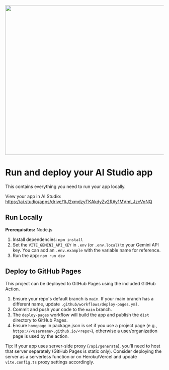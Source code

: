 <div align="center">
<img width="1200" height="475" alt="GHBanner" src="https://github.com/user-attachments/assets/0aa67016-6eaf-458a-adb2-6e31a0763ed6" />
</div>

# Run and deploy your AI Studio app

This contains everything you need to run your app locally.

View your app in AI Studio: https://ai.studio/apps/drive/1tJ2xmdzyTKAkdyZv2RAy1MVmLJzcVqNQ

## Run Locally

**Prerequisites:**  Node.js


1. Install dependencies:
   `npm install`
2. Set the `VITE_GEMINI_API_KEY` in `.env` (or `.env.local`) to your Gemini API key. You can add an `.env.example` with the variable name for reference.
3. Run the app:
   `npm run dev`

## Deploy to GitHub Pages

This project can be deployed to GitHub Pages using the included GitHub Action.

1. Ensure your repo's default branch is `main`. If your main branch has a different name, update `.github/workflows/deploy-pages.yml`.
2. Commit and push your code to the `main` branch.
3. The `deploy-pages` workflow will build the app and publish the `dist` directory to GitHub Pages.
4. Ensure `homepage` in package.json is set if you use a project page (e.g., `https://<username>.github.io/<repo>`), otherwise a user/organization page is used by the action.

Tip: If your app uses server-side proxy (`/api/generate`), you'll need to host that server separately (GitHub Pages is static only). Consider deploying the server as a serverless function or on Heroku/Vercel and update `vite.config.ts` proxy settings accordingly.
